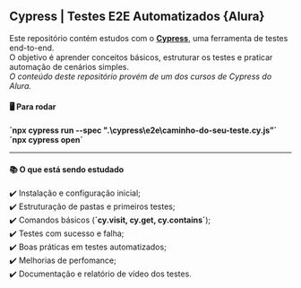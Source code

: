## Cypress | Testes E2E Automatizados {Alura}

Este repositório contém estudos com o **[Cypress](https://www.cypress.io/)**, uma ferramenta de testes end-to-end.<br>
O objetivo é aprender conceitos básicos, estruturar os testes e praticar automação de cenários simples.<br>
*O conteúdo deste repositório provém de um dos cursos de Cypress do Alura.*

#### 🖥️ Para rodar
**´npx cypress run --spec ".\cypress\e2e\caminho-do-seu-teste.cy.js”´**<br>
**´npx cypress open´**<br>


---

#### 📚 O que está sendo estudado
✔️ Instalação e configuração inicial;<br>
✔️ Estruturação de pastas e primeiros testes;<br>
✔️ Comandos básicos (**´cy.visit, cy.get, cy.contains´**);<br>
✔️ Testes com sucesso e falha;<br> 
✔️ Boas práticas em testes automatizados;<br>
✔️ Melhorias de perfomance; <br>
✔️ Documentação e relatório de vídeo dos testes.
